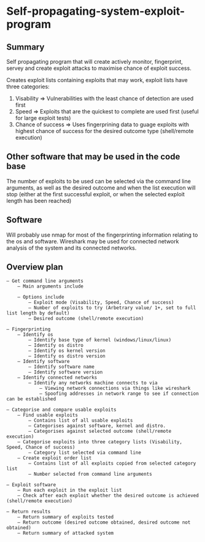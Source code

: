 # Self-propagating-system-exploit-program
## Summary
Self propagating program that will create actively monitor, fingerprint, servey and create exploit attacks to maximise chance of exploit success.

Creates exploit lists containing exploits that may work, exploit lists have three categories:  
1. Visability => Vulnerabilities with the least chance of detection are used first  
2. Speed => Exploits that are the quickest to complete are used first (useful for large exploit tests)  
3. Chance of success => Uses fingerprining data to guage exploits with highest chance of success for the desired outcome type (shell/remote execution)

## Other software that may be used in the code base
The number of exploits to be used can be selected via the command line arguments, as well as the desired outcome and when the list execution will stop (either at the first successful exploit, or when the selected exploit length has been reached)

## Software
Will probably use nmap for most of the fingerprinting information relating to the os and software.
Wireshark may be used for connected network analysis of the system and its connected networks.

## Overview plan
```
– Get command line arguments
	– Main arguments include

	– Options include
		– Exploit mode (Visability, Speed, Chance of success)
		– Number of exploits to try (Arbetrary value/ 1+, set to full list length by default)
		– Desired outcome (shell/remote execution)
```
```
– Fingerprinting
	– Identify os
		– Identify base type of kernel (windows/linux/linux)
		– Identify os distro
		– Identify os kernel version
		– Identify os distro version
	– Identify software
		– Identify software name
		– Identify software version
	– Identify connected networks
		– Identify any networks machine connects to via
			– Viewing network connections via things like wireshark
			– Spoofing addresses in network range to see if connection can be established
```
```
– Categorise and compare usable exploits
	– Find usable exploits
		– Contains list of all usable exploits
		– Categorises against software, kernel and distro.
		– Categorises against selected outcome (shell/remote execution)
	– Categorise exploits into three category lists (Visability, Speed, Chance of success)
		– Category list selected via command line
	– Create exploit order list
		– Contains list of all exploits copied from selected category list
		– Number selected from command line arguments
```
```
– Exploit software
	– Run each exploit in the exploit list
	– Check after each exploit whether the desired outcome is achieved (shell/remote execution)

– Return results
	– Return summary of exploits tested
	– Return outcome (desired outcome obtained, desired outcome not obtained)
	– Return summary of attacked system
```

